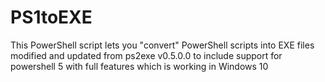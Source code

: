 # PS1toEXE
This PowerShell script lets you "convert" PowerShell scripts into EXE files modified and updated from ps2exe v0.5.0.0 to include support for powershell 5 with full features which is working in Windows 10
